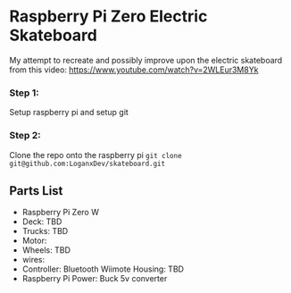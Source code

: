 # Raspberry Pi Zero Electric Skateboard

My attempt to recreate and possibly improve upon the electric skateboard from this video: https://www.youtube.com/watch?v=2WLEur3M8Yk

### Step 1:
Setup raspberry pi and setup git

### Step 2:

Clone the repo onto the raspberry pi
`git clone git@github.com:LoganxDev/skateboard.git`

## Parts List

* Raspberry Pi Zero W
* Deck: TBD
* Trucks: TBD
* Motor: 
* Wheels: TBD
* wires:
* Controller: Bluetooth Wiimote
Housing: TBD
* Raspberry Pi Power: Buck 5v converter
